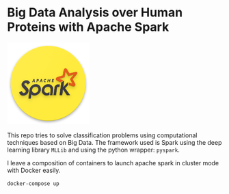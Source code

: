 # Big Data Analysis over Human Proteins with Apache Spark

![](mii_spark.png)


This repo tries to solve classification problems using computational techniques based on Big Data. The framework used is Spark using the deep learning library `MLLib` and using the python wrapper: `pyspark`.

I leave a composition of containers to launch apache spark in cluster mode with Docker easily.

```bash
docker-compose up
```
